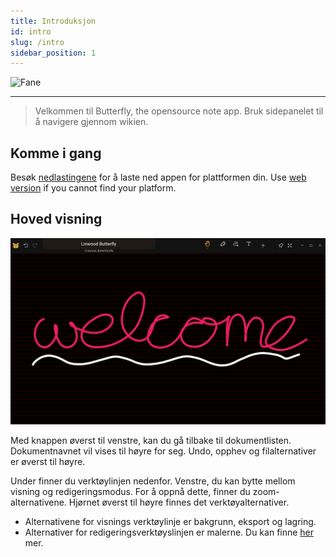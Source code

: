 ```yaml
---
title: Introduksjon
id: intro
slug: /intro
sidebar_position: 1
---
```



![Fane](/img/banner.png)

---

> Velkommen til Butterfly, the opensource note app. Bruk sidepanelet til å navigere gjennom wikien.

## Komme i gang

Besøk [nedlastingene](/downloads) for å laste ned appen for plattformen din. Use [web version](https://v1.web.butterfly.linwood.dev) if you cannot find your platform.

## Hoved visning

![Hoved visning](main.png)

Med knappen øverst til venstre, kan du gå tilbake til dokumentlisten. Dokumentnavnet vil vises til høyre for seg. Undo, opphev og filalternativer er øverst til høyre.

Under finner du verktøylinjen nedenfor. Venstre, du kan bytte mellom visning og redigeringsmodus. For å oppnå dette, finner du zoom-alternativene. Hjørnet øverst til høyre finnes det verktøyalternativer.

- Alternativene for visnings verktøylinje er bakgrunn, eksport og lagring.
- Alternativer for redigeringsverktøyslinjen er malerne. Du kan finne [her](background) mer.

